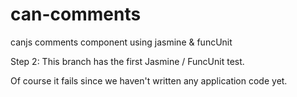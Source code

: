 can-comments
============

canjs comments component using jasmine &amp; funcUnit

Step 2: This branch has the first Jasmine / FuncUnit test.

Of course it fails since we haven't written any application code yet.
